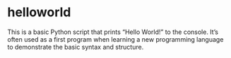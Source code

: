 # helloworld
This is a basic Python script that prints “Hello World!” to the console. It’s often used as a first program when learning a new programming language to demonstrate the basic syntax and structure.
